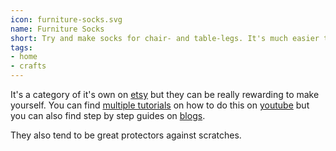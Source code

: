 ```yaml
---
icon: furniture-socks.svg
name: Furniture Socks
short: Try and make socks for chair- and table-legs. It's much easier to make with and it adds color to the house.
tags:
- home
- crafts
---
```


It's a category of it's own on [etsy](https://www.etsy.com/market/furniture_socks) but they can be really rewarding to make yourself. You can find [multiple tutorials](https://www.youtube.com/watch?v=a0DrFXMqghk) on how to do this on [youtube](https://www.youtube.com/watch?v=WPVPG9jWm5A) but you can also find step by step guides on [blogs](https://knittingwithchopsticks.com/chair-socks/).

They also tend to be great protectors against scratches. 
